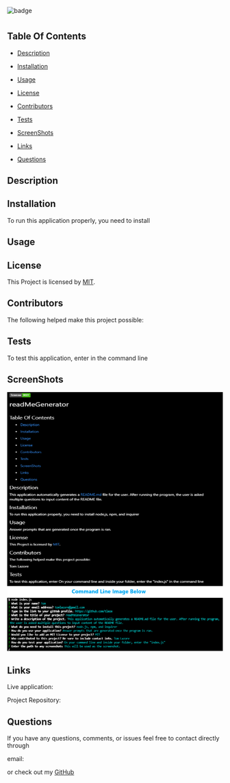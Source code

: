 

  ![badge](https://img.shields.io/badge/license-MIT-brightgreen)
  
  # 
  

  ## Table Of Contents

  * [Description](#description)

  * [Installation](#installation)

  * [Usage](#usage)

  * [License](#license)

  * [Contributors](#contributors)

  * [Tests](#tests)

  * [ScreenShots](#screenshots)

  * [Links](#links)

  * [Questions](#questions)

  ## Description

  
  
  ## Installation

  To run this application properly, you need to install 
  

  ## Usage
  
  
  
  
  ## License
  
  This Project is licensed by [MIT](https://choosealicense.com/licenses/mit/).
  
  ## Contributors
  
  The following helped make this project possible:

  
  
  
  ## Tests
  
  To test this application, enter  in the command line

  ## ScreenShots

  ![Screenshots](assets\images\screenshot.png)

  ## Links

  Live application: 

  Project Repository: 
  
  
  ## Questions

  If you have any questions, comments, or issues feel free to contact  directly through
  
  email: 

  or check out my [GitHub]()

  